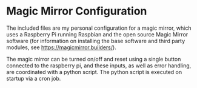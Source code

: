 # Magic Mirror Configuration

The included files are my personal configuration for a magic mirror, which uses a Raspberry Pi running Raspbian and the open source Magic Mirror software (for information on installing the base software and third party modules, see https://magicmirror.builders/). 

The magic mirror can be turned on/off and reset using a single button connected to the raspberry pi, and these inputs, as well as error handling, are coordinated with a python script. The python script is executed on startup via a cron job.